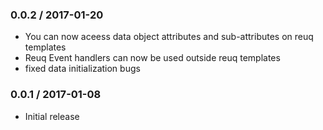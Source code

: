 ### 0.0.2 / 2017-01-20 ###

* You can now aceess data object attributes and sub-attributes on reuq templates
* Reuq Event handlers can now be used outside reuq templates
* fixed data initialization bugs

### 0.0.1 / 2017-01-08 ###

* Initial release
